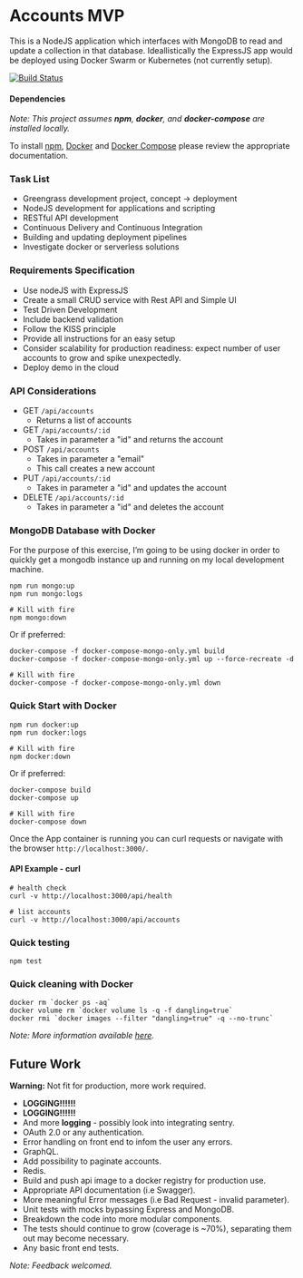 # Accounts MVP

This is a NodeJS application which interfaces with MongoDB to read and update a collection in that database. Ideallistically the ExpressJS app would be deployed using Docker Swarm or Kubernetes (not currently setup).

[![Build Status](https://travis-ci.org/rixka/accounts-poc.svg?branch=master)](https://travis-ci.org/rixka/accounts-poc)

#### Dependencies

_Note: This project assumes **npm**, **docker**, and **docker-compose** are installed locally._

To install [npm](https://docs.npmjs.com/downloading-and-installing-node-js-and-npm), [Docker](https://docs.docker.com/install) and [Docker Compose](https://docs.docker.com/compose/install/) please review the appropriate documentation.


### Task List
* Greengrass development project, concept -> deployment
* NodeJS development for applications and scripting
* RESTful API development
* Continuous Delivery and Continuous Integration
* Building and updating deployment pipelines
* Investigate docker or serverless solutions


### Requirements Specification
* Use nodeJS with ExpressJS
* Create a small CRUD service with Rest API and Simple UI
* Test Driven Development
* Include backend validation
* Follow the KISS principle
* Provide all instructions for an easy setup
* Consider scalability for production readiness: expect number of user accounts to grow and spike unexpectedly.
* Deploy demo in the cloud


### API Considerations
* GET `/api/accounts`
	* Returns a list of accounts
* GET `/api/accounts/:id`
	* Takes in parameter a "id" and returns the account 
* POST `/api/accounts`
	* Takes in parameter a "email" 
	* This call creates a new account
* PUT `/api/accounts/:id`
	* Takes in parameter a "id" and updates the account
* DELETE `/api/accounts/:id`
	* Takes in parameter a "id" and deletes the account

### MongoDB Database with Docker
For the purpose of this exercise, I’m going to be using docker in order to quickly get a mongodb instance up and running on my local development machine.

```shell
npm run mongo:up
npm run mongo:logs

# Kill with fire
npm mongo:down
```

Or if preferred:
```shell
docker-compose -f docker-compose-mongo-only.yml build
docker-compose -f docker-compose-mongo-only.yml up --force-recreate -d

# Kill with fire
docker-compose -f docker-compose-mongo-only.yml down
```

### Quick Start with Docker

```shell
npm run docker:up
npm run docker:logs

# Kill with fire
npm docker:down
```

Or if preferred:
```shell
docker-compose build
docker-compose up

# Kill with fire
docker-compose down
```

Once the App container is running you can curl requests or navigate with the browser `http://localhost:3000/`.

#### API Example - curl
```
# health check
curl -v http://localhost:3000/api/health

# list accounts
curl -v http://localhost:3000/api/accounts
```

### Quick testing
```shell
npm test
```

### Quick cleaning with Docker
```shell
docker rm `docker ps -aq`
docker volume rm `docker volume ls -q -f dangling=true`
docker rmi `docker images --filter "dangling=true" -q --no-trunc`
```

_Note: More information available [here](https://gist.github.com/bastman/5b57ddb3c11942094f8d0a97d461b430)._

## Future Work

**Warning:** Not fit for production, more work required.

* **LOGGING!!!!!!**
* **LOGGING!!!!!!**
* And more **logging** - possibly look into integrating sentry.
* OAuth 2.0 or any authentication.
* Error handling on front end to infom the user any errors.
* GraphQL.
* Add possibility to paginate accounts.
* Redis.
* Build and push api image to a docker registry for production use.
* Appropriate API documentation (i.e Swagger).
* More meaningful Error messages (i.e Bad Request - invalid parameter).
* Unit tests with mocks bypassing Express and MongoDB.
* Breakdown the code into more modular components.
* The tests should continue to grow (coverage is ~70%), separating them out may become necessary.
* Any basic front end tests.

_Note: Feedback welcomed._
